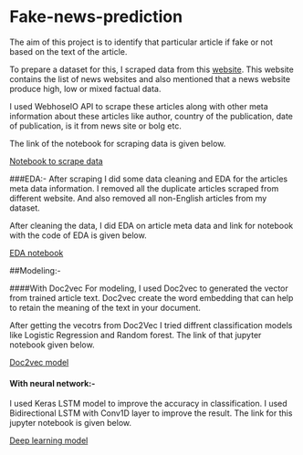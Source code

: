 # Fake-news-prediction

The aim of this project is to identify that particular article if fake or not based on the text of the article.

To prepare a dataset for this, I scraped data from this [website](https://mediabiasfactcheck.com). This website contains the list of news websites and also mentioned that a news website produce high, low or mixed factual data. 

I used WebhoseIO API to scrape these articles along with other meta information about these articles like author, country of the publication, date of publication, is it from news site or bolg etc.

The link of the notebook for scraping data is given below.

[Notebook to scrape data](https://github.com/krutika731/Fake-news-prediction/blob/master/scraping_data_using_API.ipynb)

###EDA:-
After scraping I did some data cleaning and EDA for the articles meta data information.
I removed all the duplicate articles scraped from different website. And also removed all non-English articles from my dataset.

After cleaning the data, I did EDA on article meta data and link for notebook with the code of EDA is given below.

[EDA notebook](https://github.com/krutika731/Fake-news-prediction/blob/master/fake_news_identification_EDA.ipynb)

##Modeling:-

####With Doc2vec 
For modeling, I used Doc2vec to generated the vector from trained article text. Doc2vec create the word embedding that can help to retain the meaning of the text in your document.

After getting the vecotrs from Doc2Vec I tried diffrent classification models like Logistic Regression and Random forest.
The link of that jupyter notebook given below.

[Doc2vec model](https://github.com/krutika731/Fake-news-prediction/blob/master/Doc2vec_model.ipynb)

#### With neural network:-

I used Keras LSTM model to improve the accuracy in classification. I used Bidirectional LSTM with Conv1D layer to improve the result.
The link for this jupyter notebook is given below.

[Deep learning model](https://github.com/krutika731/Fake-news-prediction/blob/master/with_LSTM.ipynb)
